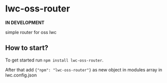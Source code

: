# lwc-oss-router

**IN DEVELOPMENT**

simple router for oss lwc

## How to start?

To get started run `npm install lwc-oss-router`.

After that add `{"npm": "lwc-oss-router"}` as new object in modules array in lwc.config.json

<!-- Start simple by running `yarn watch` (or `npm run watch`, if you set up the project with `npm`). This will start the project with a local development server.

The source files are located in the [`src`](./src) folder. All web components are within the [`src/client/modules`](./src/modules) folder. The folder hierarchy also represents the naming structure of the web components. The entry file for the custom Express configuration can be found in the ['src/server'](./src/server) folder.

Find more information on the main repo on [GitHub](https://github.com/muenzpraeger/create-lwc-app). -->
